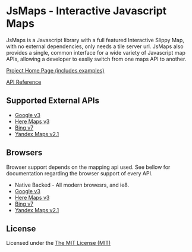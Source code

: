 # JsMaps - Interactive Javascript Maps
JsMaps is a Javascript library with a full featured Interactive Slippy Map, with no external dependencies, only needs a tile server url. JsMaps also provides a single, common interface for a wide variety of Javascript map APIs, allowing a developer to easliy switch from one maps API to another.

[Project Home Page (includes examples)](http://jsmaps.net) 

[API Reference](https://github.com/markkr125/jsmaps/wiki/API-Reference)

## Supported External APIs
* [Google v3](https://developers.google.com/maps/)
* [Here Maps v3](https://developer.here.com/) 
* [Bing v7](https://msdn.microsoft.com/en-us/library/dd877180.aspx)
* [Yandex Maps v2.1](https://tech.yandex.com/maps/)

## Browsers
Browser support depends on the mapping api used. See bellow for documentation regarding the browser support of every API.
* Native Backed - All modern browesrs, and ie8.
* [Google v3](https://developers.google.com/maps/faq#browsersupport)
* [Here Maps v3](https://developer.here.com/javascript-apis/documentation/v3/maps/topics/overview.html) 
* [Bing v7](https://msdn.microsoft.com/library/gg427618.aspx)
* [Yandex Maps v2.1](https://tech.yandex.com/maps/doc/jsapi/2.1/versions/concepts/index-docpage/#browsers)

## License
Licensed under the [The MIT License (MIT)](http://opensource.org/licenses/MIT)
